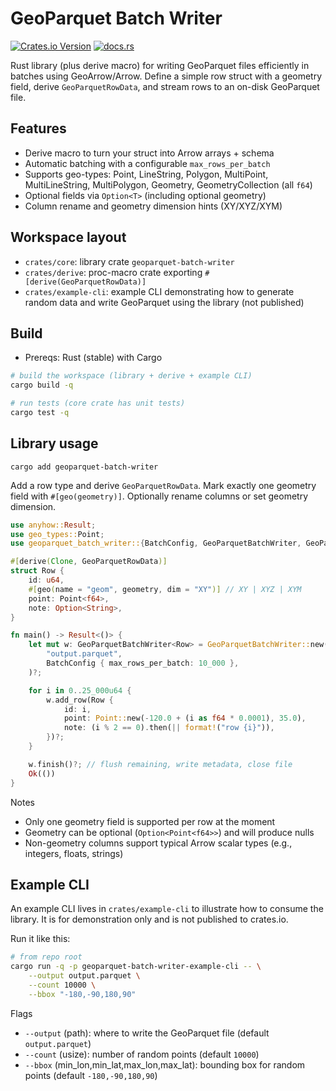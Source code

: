 # GeoParquet Batch Writer

[![Crates.io Version](https://img.shields.io/crates/v/geoparquet-batch-writer)](https://crates.io/crates/geoparquet-batch-writer)
[![docs.rs](https://img.shields.io/docsrs/geoparquet-batch-writer)](https://docs.rs/geoparquet-batch-writer/latest/geoparquet-batch-writer/)

Rust library (plus derive macro) for writing GeoParquet files efficiently in batches using GeoArrow/Arrow. Define a simple row struct with a geometry field, derive `GeoParquetRowData`, and stream rows to an on-disk GeoParquet file.

## Features
- Derive macro to turn your struct into Arrow arrays + schema
- Automatic batching with a configurable `max_rows_per_batch`
- Supports geo-types: Point, LineString, Polygon, MultiPoint, MultiLineString, MultiPolygon, Geometry, GeometryCollection (all `f64`)
- Optional fields via `Option<T>` (including optional geometry)
- Column rename and geometry dimension hints (XY/XYZ/XYM)

## Workspace layout
- `crates/core`: library crate `geoparquet-batch-writer`
- `crates/derive`: proc-macro crate exporting `#[derive(GeoParquetRowData)]`
- `crates/example-cli`: example CLI demonstrating how to generate random data and write GeoParquet using the library (not published)

## Build
- Prereqs: Rust (stable) with Cargo

```sh
# build the workspace (library + derive + example CLI)
cargo build -q

# run tests (core crate has unit tests)
cargo test -q
```

## Library usage

`cargo add geoparquet-batch-writer`

Add a row type and derive `GeoParquetRowData`. Mark exactly one geometry field with `#[geo(geometry)]`. Optionally rename columns or set geometry dimension.

```rust
use anyhow::Result;
use geo_types::Point;
use geoparquet_batch_writer::{BatchConfig, GeoParquetBatchWriter, GeoParquetRowData};

#[derive(Clone, GeoParquetRowData)]
struct Row {
    id: u64,
    #[geo(name = "geom", geometry, dim = "XY")] // XY | XYZ | XYM
    point: Point<f64>,
    note: Option<String>,
}

fn main() -> Result<()> {
    let mut w: GeoParquetBatchWriter<Row> = GeoParquetBatchWriter::new(
        "output.parquet",
        BatchConfig { max_rows_per_batch: 10_000 },
    )?;

    for i in 0..25_000u64 {
        w.add_row(Row {
            id: i,
            point: Point::new(-120.0 + (i as f64 * 0.0001), 35.0),
            note: (i % 2 == 0).then(|| format!("row {i}")),
        })?;
    }

    w.finish()?; // flush remaining, write metadata, close file
    Ok(())
}
```

Notes
- Only one geometry field is supported per row at the moment
- Geometry can be optional (`Option<Point<f64>>`) and will produce nulls
- Non-geometry columns support typical Arrow scalar types (e.g., integers, floats, strings)

## Example CLI
An example CLI lives in `crates/example-cli` to illustrate how to consume the library. It is for demonstration only and is not published to crates.io.

Run it like this:

```sh
# from repo root
cargo run -q -p geoparquet-batch-writer-example-cli -- \
    --output output.parquet \
    --count 10000 \
    --bbox "-180,-90,180,90"
```

Flags
- `--output` (path): where to write the GeoParquet file (default `output.parquet`)
- `--count` (usize): number of random points (default `10000`)
- `--bbox` (min_lon,min_lat,max_lon,max_lat): bounding box for random points (default `-180,-90,180,90`)
